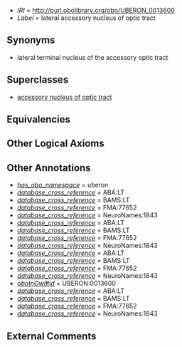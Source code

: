  * *IRI* = http://purl.obolibrary.org/obo/UBERON_0013600
 * *Label* = lateral accessory nucleus of optic tract

## Synonyms

 * lateral terminal nucleus of the accessory optic tract

## Superclasses

 * [accessory nucleus of optic tract](../../UBERON/98/UBERON_0013598.md)

## Equivalencies


## Other Logical Axioms


## Other Annotations

 * *[has_obo_namespace](../../ce/oboInOwl#hasOBONamespace.md)* = uberon
 * *[database_cross_reference](../../ef/oboInOwl#hasDbXref.md)* = ABA:LT
 * *[database_cross_reference](../../ef/oboInOwl#hasDbXref.md)* = BAMS:LT
 * *[database_cross_reference](../../ef/oboInOwl#hasDbXref.md)* = FMA:77652
 * *[database_cross_reference](../../ef/oboInOwl#hasDbXref.md)* = NeuroNames:1843
 * *[database_cross_reference](../../ef/oboInOwl#hasDbXref.md)* = ABA:LT
 * *[database_cross_reference](../../ef/oboInOwl#hasDbXref.md)* = BAMS:LT
 * *[database_cross_reference](../../ef/oboInOwl#hasDbXref.md)* = FMA:77652
 * *[database_cross_reference](../../ef/oboInOwl#hasDbXref.md)* = NeuroNames:1843
 * *[database_cross_reference](../../ef/oboInOwl#hasDbXref.md)* = ABA:LT
 * *[database_cross_reference](../../ef/oboInOwl#hasDbXref.md)* = BAMS:LT
 * *[database_cross_reference](../../ef/oboInOwl#hasDbXref.md)* = FMA:77652
 * *[database_cross_reference](../../ef/oboInOwl#hasDbXref.md)* = NeuroNames:1843
 * *[oboInOwl#id](../../id/oboInOwl#id.md)* = UBERON:0013600
 * *[database_cross_reference](../../ef/oboInOwl#hasDbXref.md)* = ABA:LT
 * *[database_cross_reference](../../ef/oboInOwl#hasDbXref.md)* = BAMS:LT
 * *[database_cross_reference](../../ef/oboInOwl#hasDbXref.md)* = FMA:77652
 * *[database_cross_reference](../../ef/oboInOwl#hasDbXref.md)* = NeuroNames:1843

## External Comments

